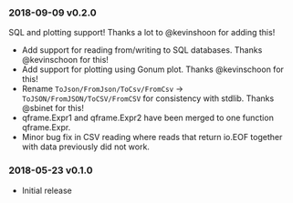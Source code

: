 ### 2018-09-09 v0.2.0
SQL and plotting support! Thanks a lot to @kevinshoon for adding this!
* Add support for reading from/writing to SQL databases. Thanks @kevinschoon for this!
* Add support for plotting using Gonum plot. Thanks @kevinschoon for this!
* Rename `ToJson/FromJson/ToCsv/FromCsv` -> `ToJSON/FromJSON/ToCSV/FromCSV` for 
  consistency with stdlib. Thanks @sbinet for this!
* qframe.Expr1 and qframe.Expr2 have been merged to one function qframe.Expr.
* Minor bug fix in CSV reading where reads that return io.EOF together with
  data previously did not work.

### 2018-05-23 v0.1.0
* Initial release
